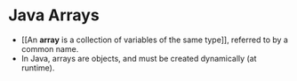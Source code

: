# Java Arrays
- [[An **array** is a collection of variables of the same type]], referred to
  by a common name.
- In Java, arrays are objects, and must be created dynamically (at runtime).
